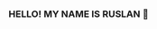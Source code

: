 ### HELLO! MY NAME IS RUSLAN 👋

<!--
**BYTULOCHKIN/BYTULOCHKIN** is a ✨ _special_ ✨ repository because its `README.md` (this file) appears on your GitHub profile.

Here are some ideas to get you started:
[![Anurag's GitHub stats](https://github-readme-stats.vercel.app/api?username=BYTULOCHKIN)](https://github.com/anuraghazra/github-readme-stats)
- 🔭 I’m currently working on ...
- 🌱 I’m currently learning ...
- 👯 I’m looking to collaborate on ...
- 🤔 I’m looking for help with ...
- 💬 Ask me about ...
- 📫 How to reach me: ...
- 😄 Pronouns: ...
- ⚡ Fun fact: ...
-->
